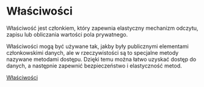 # Właściwości

Właściwość jest członkiem, który zapewnia elastyczny mechanizm odczytu, zapisu lub obliczania wartości pola prywatnego.

Właściwości mogą być używane tak, jakby były publicznymi elementami członkowskimi danych, ale w rzeczywistości są to specjalne metody nazywane metodami dostępu. Dzięki temu można łatwo uzyskać dostęp do danych, a następnie zapewnić bezpieczeństwo i elastyczność metod.

[Właściwości](https://gist.github.com/kudzik/417a15c37326d5601d719b87c0100dcc)